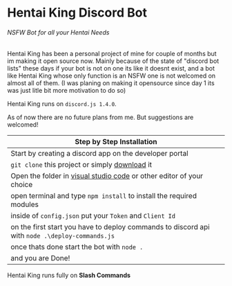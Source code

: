 # Hentai King Discord Bot
###### NSFW Bot for all your Hentai Needs

Hentai King has been a personal project of mine for couple of months but im making it open source now. 
Mainly because of the state of "discord bot lists" these days if your bot is not on one its like it doesnt exist,
and a bot like Hentai King whose only function is an NSFW one is not welcomed on almost all of them.
(I was planing on making it opensource since day 1 its was just litle bit more motivation to do so)

Hentai King runs on ```discord.js 1.4.0```.

As of now there are no future plans from me. But suggestions are welcomed!


|    Step by Step Installation 		|
| ------------------------------------ 	|
| Start by creating a discord app on the developer portal	|
| `git clone` this project or simply [download](https://github.com/mrpekr/hentai-king/archive/refs/heads/main.zip) it	|
| Open the folder in [visual studio code](https://code.visualstudio.com/Download#) or other editor of your choice							|
| open terminal and type `npm install` to install the required modules 		|
| inside of `config.json` put your `Token` and `Client Id`	|
| on the first start you have to deploy commands to discord api with `node .\deploy-commands.js`|
| once thats done start the bot with `node .` 				|
| and you are Done! 				|

Hentai King runs fully on **Slash Commands**
